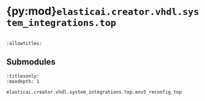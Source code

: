 # {py:mod}`elasticai.creator.vhdl.system_integrations.top`

```{py:module} elasticai.creator.vhdl.system_integrations.top
```

```{autodoc2-docstring} elasticai.creator.vhdl.system_integrations.top
:allowtitles:
```

## Submodules

```{toctree}
:titlesonly:
:maxdepth: 1

elasticai.creator.vhdl.system_integrations.top.env5_reconfig_top
```
